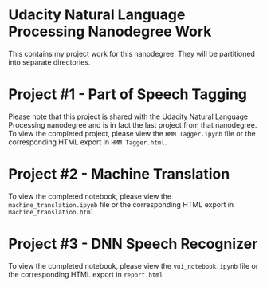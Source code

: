 # Udacity Natural Language Processing Nanodegree Work
This contains my project work for this nanodegree. They will be partitioned into separate directories.

# Project #1 - Part of Speech Tagging
Please note that this project is shared with the Udacity Natural Language
Processing nanodegree and is in fact the last project from that nanodegree.
To view the completed project, please view the `HMM Tagger.ipynb` file or the
corresponding HTML export in `HMM Tagger.html`.

# Project #2 - Machine Translation
To view the completed notebook, please view the `machine_translation.ipynb`
file or the corresponding HTML export in `machine_translation.html`

# Project #3 - DNN Speech Recognizer
To view the completed notebook, please view the `vui_notebook.ipynb`
file or the corresponding HTML export in `report.html`
